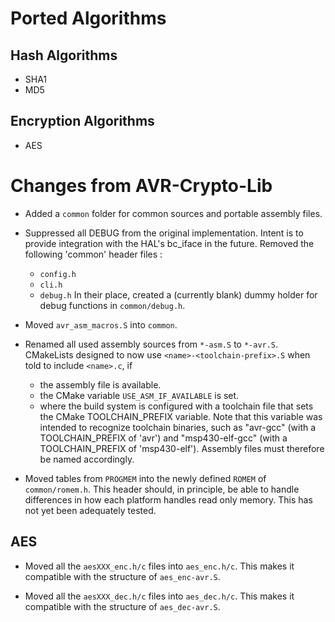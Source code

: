Ported Algorithms
=================

Hash Algorithms
---------------

  - SHA1
  - MD5
  
Encryption Algorithms
---------------------

  - AES

Changes from AVR-Crypto-Lib
===========================
  
  - Added a `common` folder for common sources and portable assembly files. 

  - Suppressed all DEBUG from the original implementation. Intent is to provide 
    integration with the HAL's bc_iface in the future. Removed the following 
    'common' header files :
      - `config.h`
      - `cli.h`
      - `debug.h`
    In their place, created a (currently blank) dummy holder for debug functions 
    in `common/debug.h`. 
  
  - Moved `avr_asm_macros.S` into `common`.
  
  - Renamed all used assembly sources from `*-asm.S` to `*-avr.S`. CMakeLists 
    designed to now use `<name>-<toolchain-prefix>.S` when told to include 
    `<name>.c`, if 
      - the assembly file is available.
      - the CMake variable `USE_ASM_IF_AVAILABLE` is set.
      - where the build system is configured with a toolchain file that sets
        the CMake TOOLCHAIN_PREFIX variable. Note that this variable was 
        intended to recognize toolchain binaries, such as "avr-gcc" (with a 
        TOOLCHAIN_PREFIX of 'avr') and "msp430-elf-gcc" (with a TOOLCHAIN_PREFIX 
        of 'msp430-elf'). Assembly files must therefore be named accordingly.
  
  - Moved tables from `PROGMEM` into the newly defined `ROMEM` of 
    `common/romem.h`. This header should, in principle, be able to handle 
    differences in how each platform handles read only memory. This has not 
    yet been adequately tested.
    
AES
---

  - Moved all the `aesXXX_enc.h/c` files into `aes_enc.h/c`. This makes it 
    compatible with the structure of `aes_enc-avr.S`.
    
  - Moved all the `aesXXX_dec.h/c` files into `aes_dec.h/c`. This makes it 
    compatible with the structure of `aes_dec-avr.S`.
  